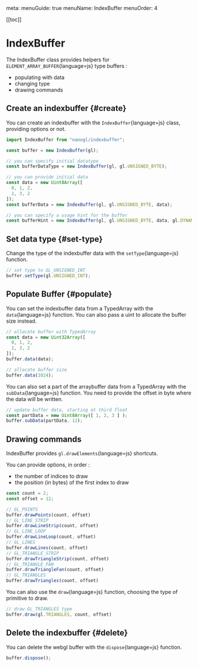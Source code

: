 <route lang="yaml">
meta:
  menuGuide: true
  menuName: IndexBuffer
  menuOrder: 4
</route>

[[toc]]

# IndexBuffer

The IndexBuffer class provides helpers for `ELEMENT_ARRAY_BUFFER`{language=js} type buffers :
  - populating with data
  - changing type
  - drawing commands

## Create an indexbuffer {#create}

You can create an indexbuffer with the `IndexBuffer`{language=js} class, providing options or not.


```js
import IndexBuffer from "nanogl/indexbuffer";

const buffer = new IndexBuffer(gl);

// you can specify initial datatype
const bufferDataType = new IndexBuffer(gl, gl.UNSIGNED_BYTE);

// you can provide initial data
const data = new Uint8Array([
  0, 1, 2,
  1, 3, 2
]);
const bufferData = new IndexBuffer(gl, gl.UNSIGNED_BYTE, data);

// you can specify a usage hint for the buffer
const bufferHint = new IndexBuffer(gl, gl.UNSIGNED_BYTE, data, gl.DYNAMIC_DRAW);
```

## Set data type {#set-type}

Change the type of the indexbuffer data with the `setType`{language=js} function.

```js
// set type to GL_UNSIGNED_INT
buffer.setType(gl.UNSIGNED_INT);
```

## Populate Buffer {#populate}

You can set the indexbuffer data from a TypedArray with the `data`{language=js} function. You can also pass a uint to allocate the buffer size instead.

```js
// allocate buffer with TypedArray
const data = new Uint32Array([
  0, 1, 2,
  1, 3, 2
]);
buffer.data(data);

// allocate buffer size
buffer.data(1024);
```

You can also set a part of the arraybuffer data from a TypedArray with the `subData`{language=js} function. You need to provide the offset in byte where the data will be written.

```js
// update buffer data, starting at third float
const partData = new Uint8Array([ 1, 2, 3 ] );
buffer.subData(partData, 12);
```

## Drawing commands

IndexBuffer provides `gl.drawElements`{language=js} shortcuts.

You can provide options, in order :
- the number of indices to draw
- the position (in bytes) of the first index to draw

```js
const count = 2;
const offset = 12;

// GL_POINTS
buffer.drawPoints(count, offset)
// GL_LINE_STRIP
buffer.drawLineStrip(count, offset)
// GL_LINE_LOOP
buffer.drawLineLoop(count, offset)
// GL_LINES
buffer.drawLines(count, offset)
// GL_TRIANGLE_STRIP
buffer.drawTriangleStrip(count, offset)
// GL_TRIANGLE_FAN
buffer.drawTriangleFan(count, offset)
// GL_TRIANGLES
buffer.drawTriangles(count, offset)
```

You can also use the `draw`{language=js} function, choosing the type of primitive to draw.

```js
// draw GL_TRIANGLES type
buffer.draw(gl.TRIANGLES, count, offset)
```

## Delete the indexbuffer {#delete}

You can delete the webgl buffer with the `dispose`{language=js} function.

```js
buffer.dispose();
```